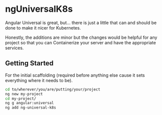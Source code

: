 # ngUniversalK8s

Angular Universal is great, but... there is just a little that can and should be done to make it nicer for Kubernetes. 

Honestly, the additions are minor but the changes would be helpful for any project so that you can Containerize your server and have the appropriate services.

## Getting Started
For the initial scaffolding (required before anything else cause it sets everything where it needs to be).
```bash
cd to/wherever/you/are/putting/your/project
ng new my-project
cd my-project/
ng g angular:universal
ng add ng-universal-k8s